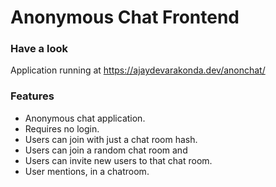 # Anonymous Chat Frontend

### Have a look
Application running at https://ajaydevarakonda.dev/anonchat/

### Features
* Anonymous chat application.
* Requires no login.
* Users can join with just a chat room hash.
* Users can join a random chat room and
* Users can invite new users to that chat room.
* User mentions, in a chatroom.
